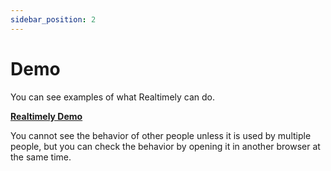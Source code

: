 ```yaml
---
sidebar_position: 2
---
```


# Demo
You can see examples of what Realtimely can do.

**[Realtimely Demo](https://d2vfno2gco8009.cloudfront.net/)**

You cannot see the behavior of other people unless it is used by multiple people, but you can check the behavior by opening it in another browser at the same time.